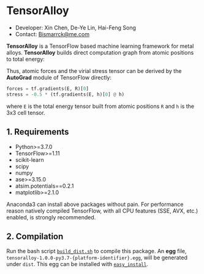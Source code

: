 # TensorAlloy

* Developer: Xin Chen, De-Ye Lin, Hai-Feng Song
* Contact: Bismarrck@me.com

**TensorAlloy** is a TensorFlow based machine learning framework for metal 
alloys. **TensorAlloy** builds direct computation graph from atomic positions 
to total energy:

Thus, atomic forces and the virial stress tensor can be derived by the 
**AutoGrad** module of TensorFlow directly:

```python
forces = tf.gradients(E, R)[0]
stress = -0.5 * (tf.gradients(E, h)[0] @ h)
```

where `E` is the total energy tensor built from atomic positions `R` and `h` is 
the 3x3 cell tensor.


## 1. Requirements

* Python>=3.7.0
* TensorFlow>=1.11
* scikit-learn
* scipy
* numpy
* ase>=3.15.0
* atsim.potentials==0.2.1
* matplotlib>=2.1.0

Anaconda3 can install above packages without pain. For performance reason 
natively compiled TensorFlow, with all CPU features (SSE, AVX, etc.) enabled, is 
strongly recommended. 

## 2. Compilation

Run the bash script [`build_dist.sh`](./build_dist.sh) to compile this package. 
An **egg** file, `tensoralloy-1.0.0-py3.7-{platform-identifier}.egg`, will be 
generated under `dist`. This egg can be installed with 
[`easy_install`](https://setuptools.readthedocs.io/en/latest/easy_install.html).
